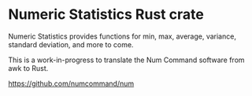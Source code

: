 # Numeric Statistics Rust crate

Numeric Statistics provides functions for min, max, average, variance, standard deviation, and more to come.

This is a work-in-progress to translate the Num Command software from awk to Rust.

<https://github.com/numcommand/num>
